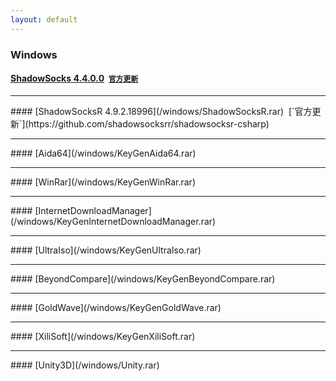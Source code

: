 ```yaml
---
layout: default
---
```


### Windows<br>
#### [ShadowSocks 4.4.0.0](/windows/ShadowSocks.rar)&nbsp;&nbsp;[`官方更新`](https://github.com/shadowsocks/shadowsocks-windows)
<hr>
#### [ShadowSocksR 4.9.2.18996](/windows/ShadowSocksR.rar)&nbsp;&nbsp;[`官方更新`](https://github.com/shadowsocksrr/shadowsocksr-csharp)
<hr>
#### [Aida64](/windows/KeyGenAida64.rar)
<hr>
#### [WinRar](/windows/KeyGenWinRar.rar)
<hr>
#### [InternetDownloadManager](/windows/KeyGenInternetDownloadManager.rar)
<hr>
#### [UltraIso](/windows/KeyGenUltraIso.rar)
<hr>
#### [BeyondCompare](/windows/KeyGenBeyondCompare.rar)
<hr>
#### [GoldWave](/windows/KeyGenGoldWave.rar)
<hr>
#### [XiliSoft](/windows/KeyGenXiliSoft.rar)
<hr>
#### [Unity3D](/windows/Unity.rar)
